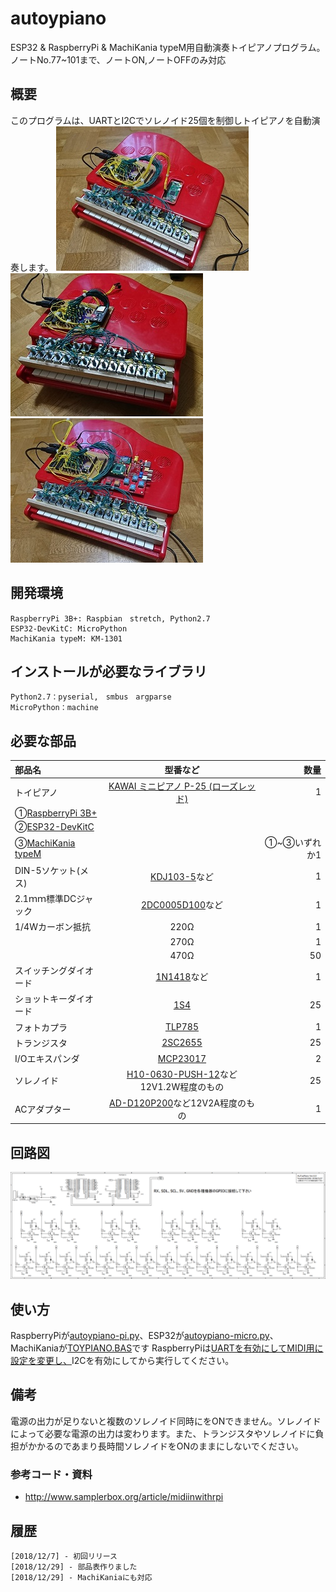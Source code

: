 # autoypiano

ESP32 & RaspberryPi & MachiKania typeM用自動演奏トイピアノプログラム。ノートNo.77~101まで、ノートON,ノートOFFのみ対応

 ## 概要
このプログラムは、UARTとI2Cでソレノイド25個を制御しトイピアノを自動演奏します。
![Picture](https://github.com/YoutechA320U/autoypiano/blob/master/picture1.jpg "Picture1")![Picture](https://github.com/YoutechA320U/autoypiano/blob/master/picture2.jpg "Picture2")![Picture](https://github.com/YoutechA320U/autoypiano/blob/master/picture3.jpg "Picture3")
## 開発環境
    RaspberryPi 3B+: Raspbian　stretch, Python2.7
    ESP32-DevKitC: MicroPython
    MachiKania typeM: KM-1301

## インストールが必要なライブラリ
    Python2.7：pyserial,　smbus　argparse
    MicroPython：machine

## 必要な部品
|部品名|型番など|数量|
|:---|:--:|---:|
|トイピアノ|[KAWAI ミニピアノ P-25 (ローズレッド)](https://www.amazon.co.jp/%E6%B2%B3%E5%90%88%E6%A5%BD%E5%99%A8%E8%A3%BD%E4%BD%9C%E6%89%80-Musical-Instruments-Manufacturing-KTEC-cAGGT-ds-1108520/dp/B000BYM7FG/ref=pd_cp_21_2?_encoding=UTF8&pd_rd_i=B000BYM7FG&pd_rd_r=a6f02670-0b0c-11e9-a192-8ff15e5e6261&pd_rd_w=qE6rC&pd_rd_wg=mdpKR&pf_rd_p=2b3f7bc2-ce03-4854-a8c9-a9fbc069f595&pf_rd_r=NPJFDKF9H0WN2HTN49HK&psc=1&refRID=NPJFDKF9H0WN2HTN49HK)|1|
|①[RaspberryPi 3B+](http://akizukidenshi.com/catalog/g/gM-13470/) ||
|②[ESP32-DevKitC](http://akizukidenshi.com/catalog/g/gM-11819/)||
|③[MachiKania typeM](https://store.shopping.yahoo.co.jp/orangepicoshop/pico-a-006.html)||①~③いずれか1|
|DIN-5ソケット(メス)|[KDJ103-5](http://akizukidenshi.com/catalog/g/gC-09565/)など|1|
|2.1ｍｍ標準DCジャック|[2DC0005D100](http://akizukidenshi.com/catalog/g/gC-01604)など|1|
|1/4Wカーボン抵抗|220Ω|1|
||270Ω|1|
||470Ω|50|
|スイッチングダイオード|[1N1418](http://akizukidenshi.com/catalog/g/gI-00941/)など|1|
|ショットキーダイオード|[1S4](http://akizukidenshi.com/catalog/g/gI-00127/)|25|
|フォトカプラ|[TLP785](http://akizukidenshi.com/catalog/g/gI-07554/)|1|
|トランジスタ|[2SC2655](http://akizukidenshi.com/catalog/g/gI-08746/)|25|
|I/Oエキスパンダ|[MCP23017](http://akizukidenshi.com/catalog/g/gI-09486/)|2|
|ソレノイド|[H10-0630-PUSH-12](https://www.marutsu.co.jp/pc/i/838037/)など12V1.2W程度のもの|25|
|ACアダプター|[AD-D120P200](http://akizukidenshi.com/catalog/g/gM-10659/)など12V2A程度のもの|1|

## 回路図
![SS](https://github.com/YoutechA320U/autoypiano/blob/master/ToyPiano.png "回路図")

## 使い方
RaspberryPiが[autoypiano-pi.py]()、ESP32が[autoypiano-micro.py]()、MachiKaniaが[TOYPIANO.BAS]()です
RaspberryPiは[UARTを有効にしてMIDI用に設定を変更し、](http://www.samplerbox.org/article/midiinwithrpi)I2Cを有効にしてから実行してください。

## 備考
電源の出力が足りないと複数のソレノイド同時にをONできません。ソレノイドによって必要な電源の出力は変わります。また、トランジスタやソレノイドに負担がかかるのであまり長時間ソレノイドをONのままにしないでください。

### 参考コード・資料
* <http://www.samplerbox.org/article/midiinwithrpi>  

## 履歴
    [2018/12/7] - 初回リリース
    [2018/12/29] - 部品表作りました
    [2018/12/29] - MachiKaniaにも対応